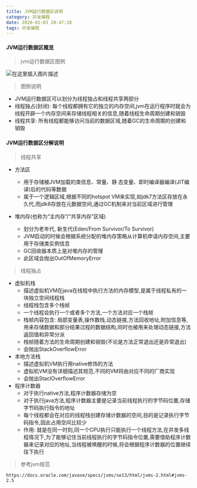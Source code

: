 ```yaml
---
title: JVM运行数据区说明
category: 并发编程
date: 2020-02-03 20:47:28
tags: 并发编程
---
```


<!-- more -->

#### JVM运行数据区概览
> jvm运行数据区图例

![在这里插入图片描述](https://img-blog.csdnimg.cn/20200124163048370.png?x-oss-process=image/watermark,type_ZmFuZ3poZW5naGVpdGk,shadow_10,text_aHR0cHM6Ly9ibG9nLmNzZG4ubmV0L3dpbmRfNjAy,size_16,color_FFFFFF,t_70)
> 图例说明
- JVM运行数据区可以划分为线程独占和线程共享两部分
- 线程独占(封闭): 每个线程都拥有它的独立的内存空间,jvm在运行程序时就会为线程开辟一个内存空间来存储线程相关的信息,随着线程生命周期创建和销毁
- 线程共享: 所有线程都能够访问当前的数据区域,随着GC的生命周期的创建和销毁

#### JVM运行数据区分解说明
> 线程共享

- 方法区
	- 用于存储被JVM加载的类信息、常量、静 态变量、即时编译器编译(JIT编译)后的代码等数据
	- 属于一个逻辑区域,根据不同的hotspot VM来实现,如jdk7方法区存放在永久代,而jdk8存放在元数据空间,通过GC机制来对当前区域进行管理

- 堆内存(也称为“主内存”/“共享内存”区域)
	- 划分为老年代, 新生代(Eden/From Survivor/To Survivor)
	- JVM启动的时候会根据系统分配的堆内存策略从计算机申请内存空间,主要用于存储类实例信息
	- GC回收器本质上是对堆内存的管理
	- 此区域会抛出OutOfMemoryError

> 线程独占

- 虚拟机栈
	- 描述虚拟机VM在java在线程中执行方法的内存模型,是属于线程私有的一块独立空间线程栈
	- 线程栈包含多个栈帧
	- 一个线程会执行一个或者多个方法,一个方法对应一个栈帧
	- 栈帧内容包含: 局部变量表,操作数栈,动态链接,方法回收地址,附加信息等,用来存储数据和部分结果过程的数据结构,同时也被用来处理动态链接,方法返回值和异常分派
	- 栈帧随着方法的生命周期创建和销毁(不论是方法正常退出还是异常退出)
	- 会抛出StackOverflowError
- 本地方法栈
	- 描述虚拟机VM执行用native修饰的方法
	- 虚拟机VM没有详细描述其规范,不同的VM将由对应不同的厂商实现
	- 会抛出StaclOverflowError
- 程序计数器
	- 对于执行native方法,程序计数器存储为空
	- 对于执行java方法,程序计数器主要是记录当前线程执行的字节码位置,存储字节码执行指令的地址
	- 每个线程都会在对应的线程栈创建存储计数器的空间,目的是记录执行字节码指令,因此占用空间比较少
	- 作用: 就是在同一时刻,同一个CPU执行只能执行一个线程方法,在并发多线程情况下,为了能够记住当前线程执行的字节码指令位置,需要借助程序计数器来记录对应的地址,当线程被唤醒的时候,将会根据程序计数器的位置继续往下执行

> 参考jvm规范
```text
https://docs.oracle.com/javase/specs/jvms/se13/html/jvms-2.html#jvms-2.5
```